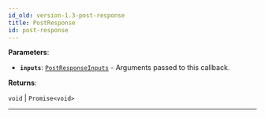 ```yaml
---
id_old: version-1.3-post-response
title: PostResponse
id: post-response
---
```


<a name="postresponse"></a>

**Parameters**:

-   **`inputs`**: [`PostResponseInputs`](../typedefs/post-response-inputs) - Arguments passed to this callback.

**Returns**:

`void` \| `Promise<void>`

---
